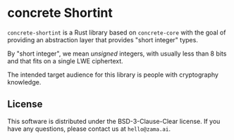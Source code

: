 # concrete Shortint

`concrete-shortint` is a Rust library based on `concrete-core` with the goal
of providing an abstraction layer that provides "short integer" types.

By "short integer", we mean _unsigned_ integers, with usually less than 8 bits
and that fits on a single LWE ciphertext.

The intended target audience for this library is people with cryptography knowledge.

## License

This software is distributed under the BSD-3-Clause-Clear license. If you have any questions,
please contact us at `hello@zama.ai`.

